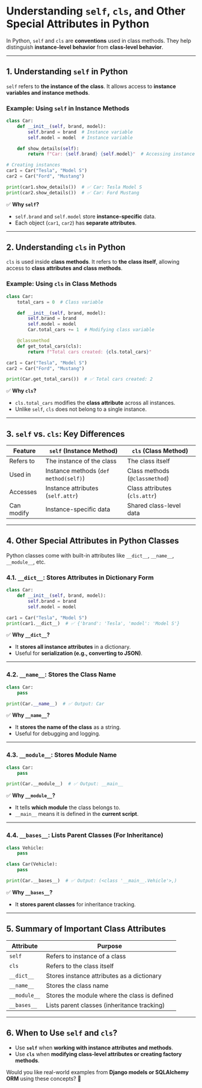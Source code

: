 # **Understanding `self`, `cls`, and Other Special Attributes in Python**  

In Python, `self` and `cls` are **conventions** used in class methods. They help distinguish **instance-level behavior** from **class-level behavior**.  

---

## **1. Understanding `self` in Python**  
`self` refers to **the instance of the class**. It allows access to **instance variables and instance methods**.  

### **Example: Using `self` in Instance Methods**
```python
class Car:
    def __init__(self, brand, model):
        self.brand = brand  # Instance variable
        self.model = model  # Instance variable

    def show_details(self):
        return f"Car: {self.brand} {self.model}"  # Accessing instance variables

# Creating instances
car1 = Car("Tesla", "Model S")
car2 = Car("Ford", "Mustang")

print(car1.show_details())  # ✅ Car: Tesla Model S
print(car2.show_details())  # ✅ Car: Ford Mustang
```
✅ **Why `self`?**  
- `self.brand` and `self.model` store **instance-specific** data.  
- Each object (`car1`, `car2`) has **separate attributes**.

---

## **2. Understanding `cls` in Python**
`cls` is used inside **class methods**. It refers to **the class itself**, allowing access to **class attributes and class methods**.

### **Example: Using `cls` in Class Methods**
```python
class Car:
    total_cars = 0  # Class variable

    def __init__(self, brand, model):
        self.brand = brand
        self.model = model
        Car.total_cars += 1  # Modifying class variable

    @classmethod
    def get_total_cars(cls):
        return f"Total cars created: {cls.total_cars}"

car1 = Car("Tesla", "Model S")
car2 = Car("Ford", "Mustang")

print(Car.get_total_cars())  # ✅ Total cars created: 2
```
✅ **Why `cls`?**  
- `cls.total_cars` modifies the **class attribute** across all instances.  
- Unlike `self`, `cls` does not belong to a single instance.

---

## **3. `self` vs. `cls`: Key Differences**
| Feature | `self` (Instance Method) | `cls` (Class Method) |
|---------|-----------------|-----------------|
| Refers to | The instance of the class | The class itself |
| Used in | Instance methods (`def method(self)`) | Class methods (`@classmethod`) |
| Accesses | Instance attributes (`self.attr`) | Class attributes (`cls.attr`) |
| Can modify | Instance-specific data | Shared class-level data |

---

## **4. Other Special Attributes in Python Classes**
Python classes come with built-in attributes like `__dict__`, `__name__`, `__module__`, etc.

### **4.1. `__dict__`: Stores Attributes in Dictionary Form**
```python
class Car:
    def __init__(self, brand, model):
        self.brand = brand
        self.model = model

car1 = Car("Tesla", "Model S")
print(car1.__dict__)  # ✅ {'brand': 'Tesla', 'model': 'Model S'}
```
✅ **Why `__dict__`?**  
- It **stores all instance attributes** in a dictionary.  
- Useful for **serialization (e.g., converting to JSON)**.

---

### **4.2. `__name__`: Stores the Class Name**
```python
class Car:
    pass

print(Car.__name__)  # ✅ Output: Car
```
✅ **Why `__name__`?**  
- It **stores the name of the class** as a string.  
- Useful for debugging and logging.

---

### **4.3. `__module__`: Stores Module Name**
```python
class Car:
    pass

print(Car.__module__)  # ✅ Output: __main__
```
✅ **Why `__module__`?**  
- It tells **which module** the class belongs to.  
- `__main__` means it is defined in the **current script**.

---

### **4.4. `__bases__`: Lists Parent Classes (For Inheritance)**
```python
class Vehicle:
    pass

class Car(Vehicle):
    pass

print(Car.__bases__)  # ✅ Output: (<class '__main__.Vehicle'>,)
```
✅ **Why `__bases__`?**  
- It **stores parent classes** for inheritance tracking.

---

## **5. Summary of Important Class Attributes**
| Attribute | Purpose |
|-----------|---------|
| `self` | Refers to instance of a class |
| `cls` | Refers to the class itself |
| `__dict__` | Stores instance attributes as a dictionary |
| `__name__` | Stores the class name |
| `__module__` | Stores the module where the class is defined |
| `__bases__` | Lists parent classes (inheritance tracking) |

---

## **6. When to Use `self` and `cls`?**
- Use **`self`** when **working with instance attributes and methods**.  
- Use **`cls`** when **modifying class-level attributes or creating factory methods**.  

Would you like real-world examples from **Django models or SQLAlchemy ORM** using these concepts? 🚀